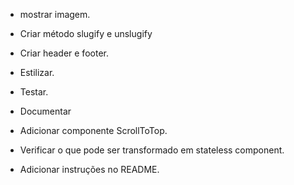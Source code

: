 - mostrar imagem.
- Criar método slugify e unslugify

- Criar header e footer.
- Estilizar.
- Testar.
- Documentar

- Adicionar componente ScrollToTop.
- Verificar o que pode ser transformado em stateless component.
- Adicionar instruções no README.
